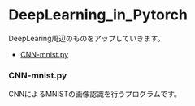# DeepLearning_in_Pytorch
DeepLearing周辺のものをアップしていきます。
- [CNN-mnist.py](https://github.com/Hoshi-masahito/DeepLearning_in_PyTorch/blob/main/CNN-mnist.py)

### CNN-mnist.py
CNNによるMNISTの画像認識を行うプログラムです。